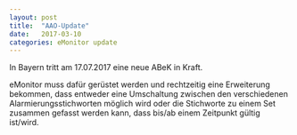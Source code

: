 ```yaml
---
layout: post
title:  "AAO-Update"
date:   2017-03-10
categories: eMonitor update
---
```

In Bayern tritt am 17.07.2017 eine neue ABeK in Kraft.

eMonitor muss dafür gerüstet werden und rechtzeitig eine Erweiterung bekommen,
dass entweder eine Umschaltung zwischen den verschiedenen Alarmierungsstichworten
möglich wird oder die Stichworte zu einem Set zusammen gefasst werden kann, dass
bis/ab einem Zeitpunkt gültig ist/wird.
